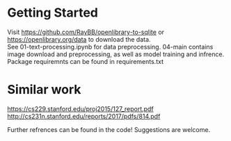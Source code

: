 # Getting Started  
Visit https://github.com/RayBB/openlibrary-to-sqlite or https://openlibrary.org/data to download the data.    
See 01-text-processing.ipynb for data preprocessing. 04-main contains image download and preprocessing, as well as model training and infrence.   
Package requiremnts can be found in requirements.txt
  
# Similar work  
https://cs229.stanford.edu/proj2015/127_report.pdf  
http://cs231n.stanford.edu/reports/2017/pdfs/814.pdf  
  
Further refrences can be found in the code! Suggestions are welcome.  
  
   